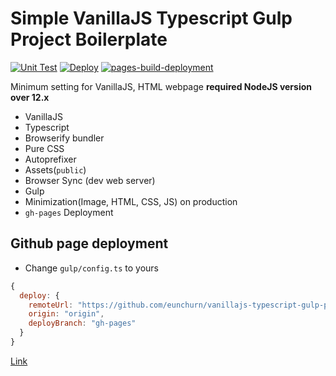 # Simple VanillaJS Typescript Gulp Project Boilerplate

[![Unit Test](https://github.com/eunchurn/vanillajs-typescript-gulp-project-boilerplate/actions/workflows/unit-test.yml/badge.svg)](https://github.com/eunchurn/vanillajs-typescript-gulp-project-boilerplate/actions/workflows/unit-test.yml) [![Deploy](https://github.com/eunchurn/vanillajs-typescript-gulp-project-boilerplate/actions/workflows/deployment.yml/badge.svg)](https://github.com/eunchurn/vanillajs-typescript-gulp-project-boilerplate/actions/workflows/deployment.yml) [![pages-build-deployment](https://github.com/eunchurn/vanillajs-typescript-gulp-project-boilerplate/actions/workflows/pages/pages-build-deployment/badge.svg)](https://github.com/eunchurn/vanillajs-typescript-gulp-project-boilerplate/actions/workflows/pages/pages-build-deployment)

Minimum setting for VanillaJS, HTML webpage 
**required NodeJS version over 12.x**

- VanillaJS
- Typescript
- Browserify bundler
- Pure CSS
- Autoprefixer
- Assets(`public`)
- Browser Sync (dev web server)
- Gulp
- Minimization(Image, HTML, CSS, JS) on production
- `gh-pages` Deployment 

## Github page deployment

- Change `gulp/config.ts` to yours
```js
{
  deploy: {
    remoteUrl: "https://github.com/eunchurn/vanillajs-typescript-gulp-project-boilerplate.git",
    origin: "origin",
    deployBranch: "gh-pages"
  }
}
```
[Link](https://eunchurn.github.io/vanillajs-typescript-gulp-project-boilerplate/)